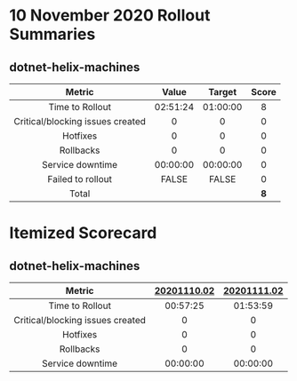 # 10 November 2020 Rollout Summaries

## dotnet-helix-machines

|              Metric              |   Value  |  Target  |   Score   |
|:--------------------------------:|:--------:|:--------:|:---------:|
| Time to Rollout                  | 02:51:24 | 01:00:00 |     8     |
| Critical/blocking issues created |     0    |    0     |     0     |
| Hotfixes                         |     0    |    0     |     0     |
| Rollbacks                        |     0    |    0     |     0     |
| Service downtime                 | 00:00:00 | 00:00:00 |     0     |
| Failed to rollout                |   FALSE  |   FALSE  |     0     |
| Total                            |          |          |   **8**   |


# Itemized Scorecard

## dotnet-helix-machines

| Metric | [20201110.02](https://dev.azure.com/dnceng/7ea9116e-9fac-403d-b258-b31fcf1bb293/_build/results?buildId=881163) | [20201111.02](https://dev.azure.com/dnceng/7ea9116e-9fac-403d-b258-b31fcf1bb293/_build/results?buildId=882626) |
|:-----:|:-----:|:-----:|
| Time to Rollout | 00:57:25 | 01:53:59 |
| Critical/blocking issues created | 0 | 0 |
| Hotfixes | 0 | 0 |
| Rollbacks | 0 | 0 |
| Service downtime | 00:00:00 | 00:00:00 |

